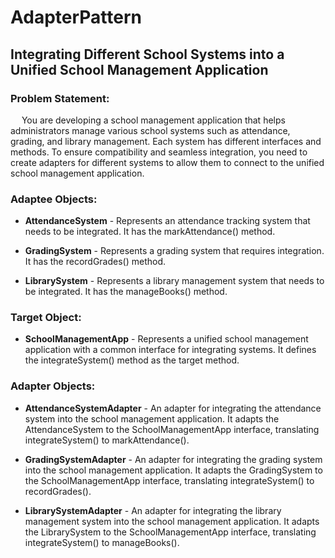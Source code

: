 # AdapterPattern
## Integrating Different School Systems into a Unified School Management Application
### Problem Statement:
&emsp; You are developing a school management application that helps administrators manage various school systems such as attendance, grading, and library management. Each system has different interfaces and methods. To ensure compatibility and seamless integration, you need to create adapters for different systems to allow them to connect to the unified school management application. <br>

### Adaptee Objects:

+ **AttendanceSystem** - Represents an attendance tracking system that needs to be integrated. It has the markAttendance() method.

+ **GradingSystem** - Represents a grading system that requires integration. It has the recordGrades() method.
  
+ **LibrarySystem** - Represents a library management system that needs to be integrated. It has the manageBooks() method.

### Target Object:

+ **SchoolManagementApp** - Represents a unified school management application with a common interface for integrating systems. It defines the integrateSystem() method as the target method.

### Adapter Objects:

+ **AttendanceSystemAdapter** - An adapter for integrating the attendance system into the school management application. It adapts the AttendanceSystem to the SchoolManagementApp interface, translating integrateSystem() to markAttendance().
  
+ **GradingSystemAdapter** - An adapter for integrating the grading system into the school management application. It adapts the GradingSystem to the SchoolManagementApp interface, translating integrateSystem() to recordGrades().
  
+ **LibrarySystemAdapter** - An adapter for integrating the library management system into the school management application. It adapts the LibrarySystem to the SchoolManagementApp interface, translating integrateSystem() to manageBooks().

